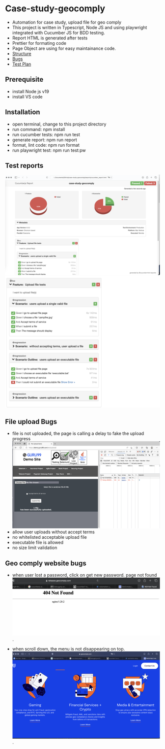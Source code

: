# Case-study-geocomply

-   Automation for case study, upload file for geo comply
-   This project is written in Typescript, Node JS and using playwright integrated with Cucumber JS for BDD testing.
-   Report HTML is generated after tests
-   Prettier for formating code
-   Page Object are using for easy maintainance code.
-   [Structure](project.structure.md)
-   [Bugs](#file-upload-bugs)
-   [Test Plan](./test-plan/CaseStudyTestPlan.pdf)

## Prerequisite

-   install Node js v19
-   install VS code

## Installation

-   open terminal, change to this project directory
-   run command: npm install
-   run cucumber tests: npm run test
-   generate report: npm run report
-   format, lint code: npm run format
-   run playwright test: npm run test:pw

## Test reports

![alt text for screen readers](screenshots/report.png 'html report')
![alt text for screen readers](screenshots/report-details.png 'BDD style')

## File upload Bugs

-   file is not uploaded, the page is calling a delay to fake the upload progress
    ![alt text for screen readers](screenshots/no-file-upload-api-call.png 'api upload not found')
-   allow user uploads without accept terms
-   no whitelisted acceptable upload file
-   executable file is allowed
-   no size limit validation

## Geo comply website bugs

-   when user lost a password, click on get new password. page not found
    ![alt text for screen readers](screenshots/lost-and-get-new-pwd.png 'page not found').

-   when scroll down, the menu is not disappearing on top.
    ![alt text for screen readers](screenshots/menu-gone-when-scrolling-down.png 'menu is not showed').
